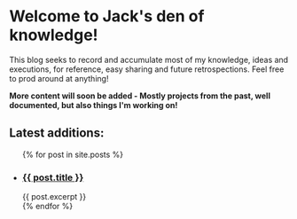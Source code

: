 <html>
    <body>
        <h1>Welcome to Jack's den of knowledge!</h1>
        <p>This blog seeks to record and accumulate most of my knowledge, ideas and executions, for reference, easy sharing and future retrospections. Feel free to prod around at anything! </p>
        <b>More content will soon be added - Mostly projects from the past, well documented, but also things I'm working on!</b>
        <br/>
        <h2>Latest additions:</h2>
        <ul>
  {% for post in site.posts %}
    <li>
      <h3><a href="{{site.baseurl}}{{ post.url }}">{{ post.title }}</a></h3>
      {{ post.excerpt }}
    </li>
  {% endfor %}
</ul>
    </body>
</html>
